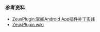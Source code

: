 
### 参考资料
* [ZeusPlugin:掌阅Android App插件补丁实践](http://www.jianshu.com/p/b1e7b6326330)
* [ZeusPlugin wiki](https://github.com/iReaderAndroid/ZeusPlugin/wiki)